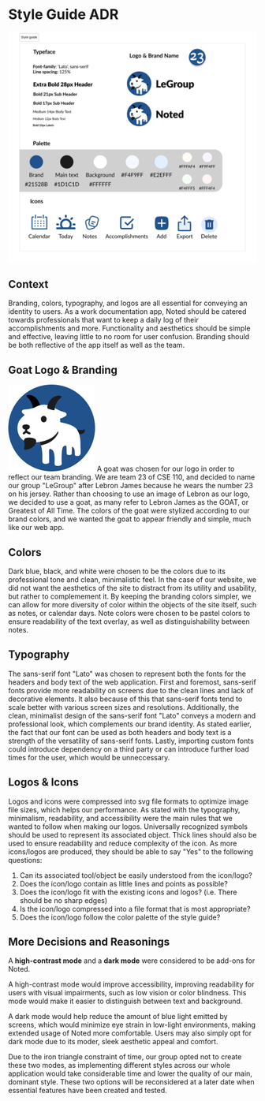 # Style Guide ADR
![Style Guide](/docs/branding/style-guide.png)

## Context
Branding, colors, typography, and logos are all essential for conveying an identity to users. As a work documentation app, Noted should be catered towards professionals that want to keep a daily log of their accomplishments and more. Functionality and aesthetics should be simple and effective, leaving little to no room for user confusion. Branding should be both reflective of the app itself as well as the team. 

## Goat Logo & Branding
![Brand logo](/src/assets/icons/brand-logo.svg)
A goat was chosen for our logo in order to reflect our team branding. We are team 23 of CSE 110, and decided to name our group "LeGroup" after Lebron James because he wears the number 23 on his jersey. Rather than choosing to use an image of Lebron as our logo, we decided to use a goat, as many refer to Lebron James as the GOAT, or Greatest of All Time. The colors of the goat were stylized according to our brand colors, and we wanted the goat to appear friendly and simple, much like our web app.

## Colors
Dark blue, black, and white were chosen to be the colors due to its professional tone and clean, minimalistic feel. In the case of our website, we did not want the aesthetics of the site to distract from its utility and usability, but rather to complemement it. By keeping the branding colors simpler, we can allow for more diversity of color within the objects of the site itself, such as notes, or calendar days. Note colors were chosen to be pastel colors to ensure readability of the text overlay, as well as distinguishability between notes. 

## Typography
The sans-serif font "Lato" was chosen to represent both the fonts for the headers and body text of the web application. First and foremost, sans-serif fonts provide more readability on screens due to the clean lines and lack of decorative elements. It also because of this that sans-serif fonts tend to scale better with various screen sizes and resolutions. Additionally, the clean, minimalist design of the sans-serif font "Lato" conveys a modern and professional look, which complements our brand identity. As stated earlier, the fact that our font can be used as both headers and body text is a strength of the versatility of sans-serif fonts. Lastly, importing custom fonts could introduce dependency on a third party or can introduce further load times for the user, which would be unneccessary. 

## Logos & Icons
Logos and icons were compressed into svg file formats to optimize image file sizes, which helps our performance. As stated with the typography, minimalism, readability, and accessibility were the main rules that we wanted to follow when making our logos. Universally recognized symbols should be used to represent its associated object. Thick lines should also be used to ensure readability and reduce complexity of the icon. As more icons/logos are produced, they should be able to say "Yes" to the following questions:
1. Can its associated tool/object be easily understood from the icon/logo?
2. Does the icon/logo contain as little lines and points as possible?
3. Does the icon/logo fit with the existing icons and logos? (i.e. There should be no sharp edges) 
4. Is the icon/logo compressed into a file format that is most appropriate?
5. Does the icon/logo follow the color palette of the style guide?

## More Decisions and Reasonings
A **high-contrast mode** and a **dark mode** were considered to be add-ons for Noted.

A high-contrast mode would improve accessibility, improving readability for users with visual impairments, such as low vision or color blindness. This mode would make it easier to distinguish between text and background. 

A dark mode would help reduce the amount of blue light emitted by screens, which would minimize eye strain in low-light environments, making extended usage of Noted more comfortable. Users may also simply opt for dark mode due to its moder, sleek aesthetic appeal and comfort.

Due to the iron triangle constraint of time, our group opted not to create these two modes, as implementing different styles across our whole application would take considerable time and lower the quality of our main, dominant style. These two options will be reconsidered at a later date when essential features have been created and tested. 


